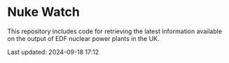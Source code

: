 # Nuke Watch

This repository includes code for retrieving the latest information available on the output of EDF nuclear power plants in the UK.

Last updated: 2024-09-18 17:12